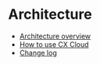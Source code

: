 # Architecture

* [Architecture overview](architecture-overview)
* [How to use CX Cloud](architecture/how-to-use.md)
* [Change log](architecture/changelog.md)
